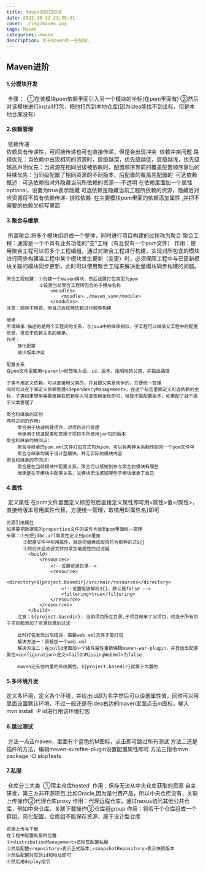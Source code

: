 ```yaml
---
title: Maven进阶知识点
date: 2022-10-12 21:35:31
cover: ./img/maven.png
tags: Maven
categories: maven
description: 关于maven的一些知识。
---
```






## Maven进阶

#### 1.分模块开发

​	步骤：
​		①在该模块pom依赖里面引入另一个模块的坐标(在pom里面有)
​		②然后对该模块进行install打包，把他打包到本地仓库(因为idea能找不到坐标，但是本地仓库没有)

#### 2.依赖管理

​	依赖传递		
​	依赖具有传递性，可间接传递也可也直接传递，但是会出现冲突
​	依赖冲突问题
​		路径优先：当依赖中出现相同的资源时，层级越深，优先级越低，层级越浅，优先级越高
​		声明优先：当资源在相同层级被依赖时，配置顺序靠前的覆盖配置顺序靠后的
​		特殊优先：当同级配置了相同资源的不同版本，后配置的覆盖先配置的
​	可选依赖
​	概述：可选依赖指对外隐藏当前所依赖的资源---不透明
​		在依赖里面加一个属性optional，设置为true表示隐藏
​		可选依赖是隐藏当前工程所依赖的资源，隐藏后对应资源将不具有依赖传递-
​	排除依赖
​		在主要模块pom里面的依赖添加属性<exclusions>  <exclusion>,并把不需要的依赖坐标写里面

#### 3.聚合与继承

​	所谓聚合:将多个模块组织成一个整体，同时进行项目构建的过程称为聚合
​	聚合工程：通常是一个不具有业务功能的"空"工程（有且仅有一个pom文件）
​	作用：使用聚合工程可以将多个工程编组，通过对聚合工程进行构建，实现对所包含的模块进行同步构建
​	当工程中某个模块发生更新（变更）时，必须保障工程中与已更新模块关联的模块同步更新，此时可以使用聚合工程来解决批量模块同步构建的问题。

	聚合工程创建：①创建一个maven模块，然后设置打包类型为pom
				②设置当前聚合工程所包含的子模块名称
					<moudles>
						<moudle>../maven_ssm</module>
					</modules>
	注意：顺序不用管，他自己会按照依赖进行顺序构建
	
	继承
	所谓继承:描述的是两个工程间的关系，与java中的继承相似，子工程可以继承父工程中的配置信息，常见于依赖关系的继承。
	作用：
		简化配置
		减少版本冲突
	
	配置关系
	在pom文件里面用<parent>标签输入组，id，版本，指明他的父类，并指出路径
	
	子类不用定义依赖，可以直接用父类的，并且跟父类是同步的，方便统一管理
	同时可以在下面定义依赖管理<dependencyManagement>，在这个标签里面定义可选依赖的坐标，子类如果想用需要直接在依赖导入可选依赖坐标即可，但是不能配置版本，如果配了就不属于父类管理了
	
	聚合和继承的区别
	两种之间的作用:
		聚合用于快速构建项目，对项目进行管理
		继承用于快速配置和管理子项目中所使用jar包的版本
	聚合和继承的相同点:
		聚合与继承的pom.xml文件打包方式均为pom，可以将两种关系制作到同一个pom文件中
		聚合与继承均属于设计型模块，并无实际的模块内容
	聚合和继承的不同点:
		聚合是在当前模块中配置关系，聚合可以感知到参与聚合的模块有哪些
		继承是在子模块中配置关系，父模块无法感知哪些子模块继承了自己

#### 4.属性

​	定义属性
​	在pom文件里面定义标签<properties>然后直接定义属性即可用<属性>值</属性>，直接给版本号用属性代替，方便统一管理，取值用${属性名}即可

	资源引用属性
	如果要把数据库的properties文件的属性也放到pom里面统一管理
	步骤：①先把jdbc.url等属性定义到pom里面
		  ②配置文件中引用属性，就是把值换成取值符合那种形式${}
		  ③然后开启资源文件目录加载属性的过滤器
		  	<build>
				<resources>
					<!--设置资源目录-->
					<resource>
						<directory>${project.basedir}/src/main/resources</directory>
						<!--设置能够解析${}，默认是false -->
						<filtering>true</filtering>
					</resource>
				</resources>
			</build>
		注意：${project.basedir}: 当前项目所在目录,子项目继承了父项目，相当于所有的子项目都添加了资源目录的过滤
	
		此时打包发现出现错误，需要web.xml文件才能打包
		解决方法一：直接加一个web.xml
		解决方法二：在bulld里面加一个插件属性重新编辑maven-war-plugin，并且给出配置属性<configuration>定义<failOnMissingWebXml>为false
	
		maven还有他内置的系统属性，${project.basedir}就属于内置的

#### 5.多环境开发

​	定义多坏境<profiles>，<profile>定义各个环境，并给出id即为名字然后可以设置属性值，同时可以用<activation>里面设置默认环境，不过一般还是在idea右边的maven里面点击m图标，输入mvn install -P id进行用该环境打包

#### 6.跳过测试

​	方法一点击maven，里面有个蓝色的M图标，点击即可跳过所有测试
​	方法二还是插件的方法，编辑maven-surefire-plugin设置配置属性即可
​	方法三指令mvn package -D skipTests

#### 7.私服

​	仓库分三大类
​	①宿主仓库hosted
​		作用：保存无法从中央仓库获取的资源
​		自主研发，第三方非开源项目,比如Oracle,因为是付费产品，所以中央仓库没有，关联上传操作
​	②代理仓库proxy
​		作用：代理远程仓库，通过nexus访问其他公共仓库，例如中央仓库，关联下载操作
​	③仓库组group
​		作用：将若干个仓库组成一个群组，简化配置，仓库组不能保存资源，属于设计型仓库

	资源上传与下载
	在工程中配置私服的位置
	①<distributionManagement>该标签配置私服
	②然后配置<repository>表示正式版本,<snapshotRepository>表示快照版本
	③然后配置对应的id和地址即可
	④然后用deploy指令
